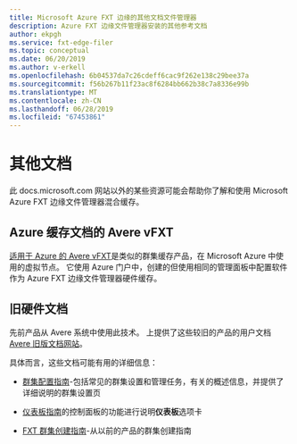 ```yaml
---
title: Microsoft Azure FXT 边缘的其他文档文件管理器
description: Azure FXT 边缘文件管理器安装的其他参考文档
author: ekpgh
ms.service: fxt-edge-filer
ms.topic: conceptual
ms.date: 06/20/2019
ms.author: v-erkell
ms.openlocfilehash: 6b04537da7c26cdeff6cac9f262e138c29bee37a
ms.sourcegitcommit: f56b267b11f23ac8f6284bb662b38c7a8336e99b
ms.translationtype: MT
ms.contentlocale: zh-CN
ms.lasthandoff: 06/28/2019
ms.locfileid: "67453861"
---
```

# <a name="additional-documentation"></a>其他文档 

此 docs.microsoft.com 网站以外的某些资源可能会帮助你了解和使用 Microsoft Azure FXT 边缘文件管理器混合缓存。

## <a name="avere-vfxt-for-azure-cache-documentation"></a>Azure 缓存文档的 Avere vFXT

[适用于 Azure 的 Avere vFXT](https://docs.microsoft.com/azure/avere-vfxt/)是类似的群集缓存产品，在 Microsoft Azure 中使用的虚拟节点。 它使用 Azure 门户中，创建的但使用相同的管理面板中配置软件作为 Azure FXT 边缘文件管理器硬件缓存。 

## <a name="legacy-hardware-documentation"></a>旧硬件文档 

先前产品从 Avere 系统中使用此技术。 上提供了这些较旧的产品的用户文档[Avere 旧版文档网站](https://azure.github.io/Avere/)。 

具体而言，这些文档可能有用的详细信息：

* [群集配置指南](https://azure.github.io/Avere/legacy/ops_guide/4_7/html/ops_conf_index.html)-包括常见的群集设置和管理任务，有关的概述信息，并提供了详细说明的群集设置页 

* [仪表板指南](https://azure.github.io/Avere/legacy/dashboard/4_7/html/ops_dashboard_index.html)的控制面板的功能进行说明**仪表板**选项卡

* [FXT 群集创建指南](https://azure.github.io/Avere/legacy/create_cluster/4_8/html/create_index.html)-从以前的产品的群集创建指南

